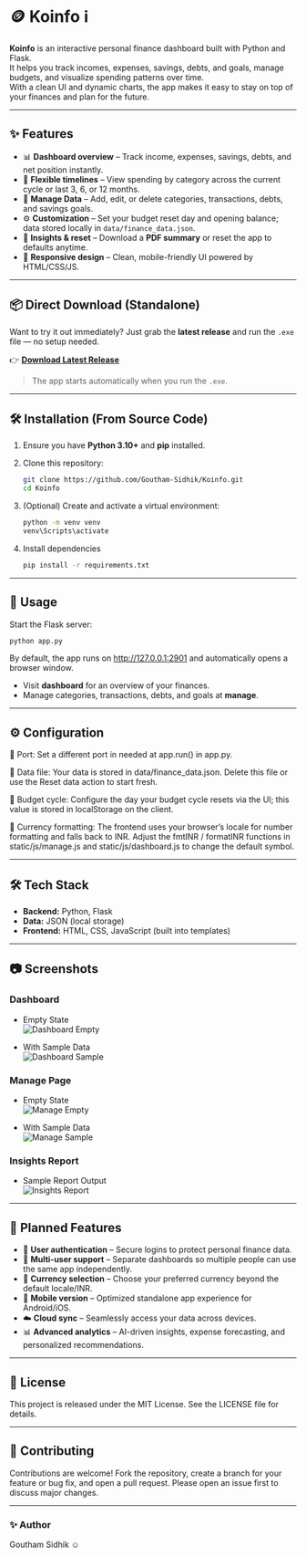 # 🪙 Koinfo ℹ️

**Koinfo** is an interactive personal finance dashboard built with Python and Flask.  
It helps you track incomes, expenses, savings, debts, and goals, manage budgets, and visualize spending patterns over time.  
With a clean UI and dynamic charts, the app makes it easy to stay on top of your finances and plan for the future.

---

## ✨ Features

- 📊 **Dashboard overview** – Track income, expenses, savings, debts, and net position instantly.  
- 🔄 **Flexible timelines** – View spending by category across the current cycle or last 3, 6, or 12 months.  
- 📝 **Manage Data** – Add, edit, or delete categories, transactions, debts, and savings goals.  
- ⚙️ **Customization** – Set your budget reset day and opening balance; data stored locally in `data/finance_data.json`.  
- 📑 **Insights & reset** – Download a **PDF summary** or reset the app to defaults anytime.  
- 📱 **Responsive design** – Clean, mobile-friendly UI powered by HTML/CSS/JS.  


---

## 📦 Direct Download (Standalone)

Want to try it out immediately? Just grab the **latest release** and run the `.exe` file — no setup needed.

👉 [**Download Latest Release**](https://github.com/Goutham-Sidhik/Koinfo/releases/latest)

> The app starts automatically when you run the `.exe`.

---

## 🛠️ Installation (From Source Code)

1. Ensure you have **Python 3.10+** and **pip** installed.  
2. Clone this repository:
   ```bash
   git clone https://github.com/Goutham-Sidhik/Koinfo.git
   cd Koinfo
   ```
3. (Optional) Create and activate a virtual environment:
   ```bash
   python -m venv venv
   venv\Scripts\activate
   ```

4. Install dependencies  
   ```bash
   pip install -r requirements.txt
   ```
---

## 🚀 Usage

   Start the Flask server:
   ```bash
   python app.py
   ```
By default, the app runs on http://127.0.0.1:2901 and automatically opens a browser window.
   - Visit **dashboard** for an overview of your finances.
   - Manage categories, transactions, debts, and goals at **manage**.

---

## ⚙️ Configuration

🔌 Port: Set a different port in needed at app.run() in app.py.

📂 Data file: Your data is stored in data/finance_data.json. Delete this file or use the Reset data action to start fresh.

📅 Budget cycle: Configure the day your budget cycle resets via the UI; this value is stored in localStorage on the client.

💱 Currency formatting: The frontend uses your browser’s locale for number formatting and falls back to INR.
Adjust the fmtINR / formatINR functions in static/js/manage.js and static/js/dashboard.js to change the default symbol.

---

## 🛠️ Tech Stack

- **Backend:** Python, Flask
- **Data:** JSON (local storage)
- **Frontend:** HTML, CSS, JavaScript (built into templates)

---

## 📷 Screenshots

### Dashboard  
- Empty State  
![Dashboard Empty](preview/dashboard-empty.png)  

- With Sample Data  
![Dashboard Sample](preview/dashboard-sample.png)  

### Manage Page  
- Empty State  
![Manage Empty](preview/manage-empty.png)  

- With Sample Data  
![Manage Sample](preview/manage-sample.png)  

### Insights Report  
- Sample Report Output  
![Insights Report](preview/insights-report-sample.png) 

---

## 📌 Planned Features

- 🔐 **User authentication** – Secure logins to protect personal finance data.  
- 👥 **Multi-user support** – Separate dashboards so multiple people can use the same app independently.  
- 💱 **Currency selection** – Choose your preferred currency beyond the default locale/INR.  
- 📱 **Mobile version** – Optimized standalone app experience for Android/iOS.  
- ☁️ **Cloud sync** – Seamlessly access your data across devices.  
- 📊 **Advanced analytics** – AI-driven insights, expense forecasting, and personalized recommendations.  

---

## 📜 License

This project is released under the MIT License. See the LICENSE file for details.

---

## 🤝 Contributing

Contributions are welcome! Fork the repository, create a branch for your feature or bug fix, and open a pull request.
Please open an issue first to discuss major changes.

---

### ✨ Author

Goutham Sidhik ☺️
